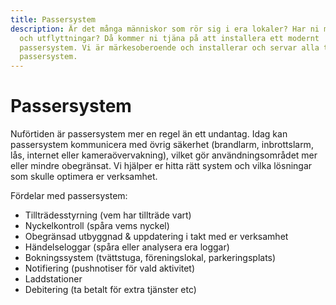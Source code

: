 ```yaml
---
title: Passersystem
description: Är det många människor som rör sig i era lokaler? Har ni många in-
  och utflyttningar? Då kommer ni tjäna på att installera ett modernt
  passersystem. Vi är märkesoberoende och installerar och servar alla typer av
  passersystem.
---
```

# Passersystem

Nuförtiden är passersystem mer en regel än ett undantag. Idag kan passersystem kommunicera med övrig säkerhet (brandlarm, inbrottslarm, lås, internet eller kameraövervakning), vilket gör användningsområdet mer eller mindre obegränsat. Vi hjälper er hitta rätt system och vilka lösningar som skulle optimera er verksamhet.

Fördelar med passersystem:

* Tillträdesstyrning (vem har tillträde vart)
* Nyckelkontroll (spåra vems nyckel)
* Obegränsad utbyggnad & uppdatering i takt med er verksamhet
* Händelseloggar (spåra eller analysera era loggar)
* Bokningssystem (tvättstuga, föreningslokal, parkeringsplats)
* Notifiering (pushnotiser för vald aktivitet)
* Laddstationer 
* Debitering (ta betalt för extra tjänster etc)
